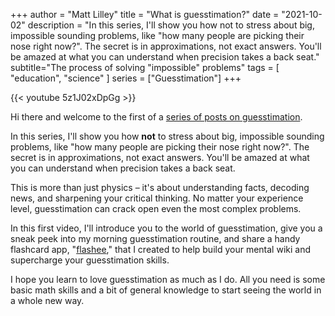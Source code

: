 +++
author = "Matt Lilley"
title = "What is guesstimation?"
date = "2021-10-02"
description = "In this series, I'll show you how not to stress about big, impossible sounding problems, like \"how many people are picking their nose right now?\". The secret is in approximations, not exact answers. You'll be amazed at what you can understand when precision takes a back seat."
subtitle="The process of solving \"impossible\" problems"
tags = [
    "education",
    "science"
]
series = ["Guesstimation"]
+++

{{< youtube 5z1J02xDpGg >}}

Hi there and welcome to the first of a [series of posts on guesstimation](/series/guesstimation).

In this series, I'll show you how **not** to stress about big, impossible sounding problems, like "how many people are picking their nose right now?". The secret is in approximations, not exact answers. You'll be amazed at what you can understand when precision takes a back seat.

This is more than just physics – it's about understanding facts, decoding news, and sharpening your critical thinking. No matter your experience level, guesstimation can crack open even the most complex problems.

In this first video, I'll introduce you to the world of guesstimation, give you a sneak peek into my morning guesstimation routine, and share a handy flashcard app, "[flashee](https://flashee.lilley.io/)," that I created to help build your mental wiki and supercharge your guesstimation skills.

I hope you learn to love guesstimation as much as I do. All you need is some basic math skills and a bit of general knowledge to start seeing the world in a whole new way.
